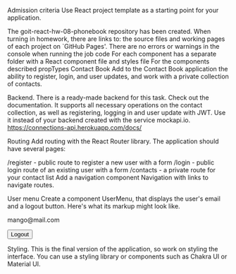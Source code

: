 Admission criteria
Use React project template as a starting point for your application.

The goit-react-hw-08-phonebook repository has been created.
When turning in homework, there are links to: the source files and working pages of each project on `GitHub Pages'.
There are no errors or warnings in the console when running the job code
For each component has a separate folder with a React component file and styles file
For the components described propTypes
Contact Book
Add to the Contact Book application the ability to register, login, and user updates, and work with a private collection of contacts.

Backend.
There is a ready-made backend for this task. Check out the documentation. It supports all necessary operations on the contact collection, as well as registering, logging in and user update with JWT. Use it instead of your backend created with the service mockapi.io.
https://connections-api.herokuapp.com/docs/

Routing
Add routing with the React Router library. The application should have several pages:

/register - public route to register a new user with a form
/login - public login route of an existing user with a form
/contacts - a private route for your contact list
Add a navigation component Navigation with links to navigate routes.

User menu
Create a component UserMenu, that displays the user's email and a logout button. Here's what its markup might look like.

<div>
  <p>mango@mail.com</p>
  <button>Logout</button>
</div>

Styling.
This is the final version of the application, so work on styling the interface. You can use a styling library or components such as Chakra UI or Material UI.